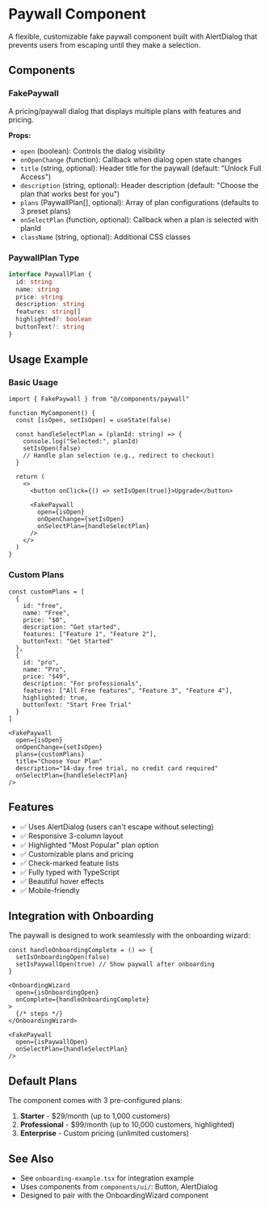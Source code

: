 # Paywall Component

A flexible, customizable fake paywall component built with AlertDialog that prevents users from escaping until they make a selection.

## Components

### FakePaywall

A pricing/paywall dialog that displays multiple plans with features and pricing.

**Props:**
- `open` (boolean): Controls the dialog visibility
- `onOpenChange` (function): Callback when dialog open state changes
- `title` (string, optional): Header title for the paywall (default: "Unlock Full Access")
- `description` (string, optional): Header description (default: "Choose the plan that works best for you")
- `plans` (PaywallPlan[], optional): Array of plan configurations (defaults to 3 preset plans)
- `onSelectPlan` (function, optional): Callback when a plan is selected with planId
- `className` (string, optional): Additional CSS classes

### PaywallPlan Type

```typescript
interface PaywallPlan {
  id: string
  name: string
  price: string
  description: string
  features: string[]
  highlighted?: boolean
  buttonText?: string
}
```

## Usage Example

### Basic Usage

```tsx
import { FakePaywall } from "@/components/paywall"

function MyComponent() {
  const [isOpen, setIsOpen] = useState(false)

  const handleSelectPlan = (planId: string) => {
    console.log("Selected:", planId)
    setIsOpen(false)
    // Handle plan selection (e.g., redirect to checkout)
  }

  return (
    <>
      <button onClick={() => setIsOpen(true)}>Upgrade</button>
      
      <FakePaywall
        open={isOpen}
        onOpenChange={setIsOpen}
        onSelectPlan={handleSelectPlan}
      />
    </>
  )
}
```

### Custom Plans

```tsx
const customPlans = [
  {
    id: "free",
    name: "Free",
    price: "$0",
    description: "Get started",
    features: ["Feature 1", "Feature 2"],
    buttonText: "Get Started"
  },
  {
    id: "pro",
    name: "Pro",
    price: "$49",
    description: "For professionals",
    features: ["All Free features", "Feature 3", "Feature 4"],
    highlighted: true,
    buttonText: "Start Free Trial"
  }
]

<FakePaywall
  open={isOpen}
  onOpenChange={setIsOpen}
  plans={customPlans}
  title="Choose Your Plan"
  description="14-day free trial, no credit card required"
  onSelectPlan={handleSelectPlan}
/>
```

## Features

- ✅ Uses AlertDialog (users can't escape without selecting)
- ✅ Responsive 3-column layout
- ✅ Highlighted "Most Popular" plan option
- ✅ Customizable plans and pricing
- ✅ Check-marked feature lists
- ✅ Fully typed with TypeScript
- ✅ Beautiful hover effects
- ✅ Mobile-friendly

## Integration with Onboarding

The paywall is designed to work seamlessly with the onboarding wizard:

```tsx
const handleOnboardingComplete = () => {
  setIsOnboardingOpen(false)
  setIsPaywallOpen(true) // Show paywall after onboarding
}

<OnboardingWizard
  open={isOnboardingOpen}
  onComplete={handleOnboardingComplete}
>
  {/* steps */}
</OnboardingWizard>

<FakePaywall
  open={isPaywallOpen}
  onSelectPlan={handleSelectPlan}
/>
```

## Default Plans

The component comes with 3 pre-configured plans:
1. **Starter** - $29/month (up to 1,000 customers)
2. **Professional** - $99/month (up to 10,000 customers, highlighted)
3. **Enterprise** - Custom pricing (unlimited customers)

## See Also

- See `onboarding-example.tsx` for integration example
- Uses components from `components/ui/`: Button, AlertDialog
- Designed to pair with the OnboardingWizard component

